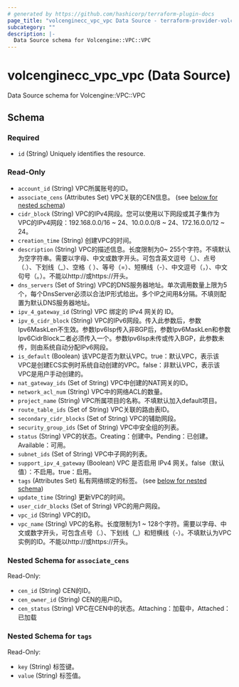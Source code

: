 ```yaml
---
# generated by https://github.com/hashicorp/terraform-plugin-docs
page_title: "volcenginecc_vpc_vpc Data Source - terraform-provider-volcenginecc"
subcategory: ""
description: |-
  Data Source schema for Volcengine::VPC::VPC
---
```


# volcenginecc_vpc_vpc (Data Source)

Data Source schema for Volcengine::VPC::VPC



<!-- schema generated by tfplugindocs -->
## Schema

### Required

- `id` (String) Uniquely identifies the resource.

### Read-Only

- `account_id` (String) VPC所属账号的ID。
- `associate_cens` (Attributes Set) VPC关联的CEN信息。 (see [below for nested schema](#nestedatt--associate_cens))
- `cidr_block` (String) VPC的IPv4网段。您可以使用以下网段或其子集作为VPC的IPv4网段：192.168.0.0/16 ~ 24、10.0.0.0/8 ~ 24、172.16.0.0/12 ~ 24。
- `creation_time` (String) 创建VPC的时间。
- `description` (String) VPC的描述信息。长度限制为0~ 255个字符。不填默认为空字符串。需要以字母、中文或数字开头。可包含英文逗号（,）、点号（.）、下划线（_）、空格（ ）、等号（=）、短横线（-）、中文逗号（，）、中文句号（。）。不能以http://或https://开头。
- `dns_servers` (Set of String) VPC的DNS服务器地址。单次调用数量上限为5个，每个DnsServer必须以合法IP形式给出。多个IP之间用&分隔。不填则配置为默认DNS服务器地址。
- `ipv_4_gateway_id` (String) VPC 绑定的 IPv4 网关的 ID。
- `ipv_6_cidr_block` (String) VPC的IPv6网段。传入此参数后，参数Ipv6MaskLen不生效。参数Ipv6Isp传入非BGP后，参数Ipv6MaskLen和参数Ipv6CidrBlock二者必须传入一个。参数Ipv6Isp未传或传入BGP，此参数未传，则由系统自动分配IPv6网段。
- `is_default` (Boolean) 该VPC是否为默认VPC。true：默认VPC，表示该VPC是创建ECS实例时系统自动创建的VPC。false：非默认VPC，表示该VPC是用户手动创建的。
- `nat_gateway_ids` (Set of String) VPC中创建的NAT网关的ID。
- `network_acl_num` (String) VPC中的网络ACL的数量。
- `project_name` (String) VPC所属项目的名称。不填默认加入default项目。
- `route_table_ids` (Set of String) VPC关联的路由表ID。
- `secondary_cidr_blocks` (Set of String) VPC的辅助网段。
- `security_group_ids` (Set of String) VPC中安全组的列表。
- `status` (String) VPC的状态。Creating：创建中。Pending：已创建。Available：可用。
- `subnet_ids` (Set of String) VPC中子网的列表。
- `support_ipv_4_gateway` (Boolean) VPC 是否启用 IPv4 网关。false（默认值）：不启用。true：启用。
- `tags` (Attributes Set) 私有网络绑定的标签。 (see [below for nested schema](#nestedatt--tags))
- `update_time` (String) 更新VPC的时间。
- `user_cidr_blocks` (Set of String) VPC的用户网段。
- `vpc_id` (String) VPC的ID。
- `vpc_name` (String) VPC的名称。长度限制为1 ~ 128个字符。需要以字母、中文或数字开头，可包含点号（.）、下划线（_）和短横线（-）。不填默认为VPC实例的ID。不能以http://或https://开头。

<a id="nestedatt--associate_cens"></a>
### Nested Schema for `associate_cens`

Read-Only:

- `cen_id` (String) CEN的ID。
- `cen_owner_id` (String) CEN的用户ID。
- `cen_status` (String) VPC在CEN中的状态。Attaching：加载中，Attached：已加载


<a id="nestedatt--tags"></a>
### Nested Schema for `tags`

Read-Only:

- `key` (String) 标签键。
- `value` (String) 标签值。
